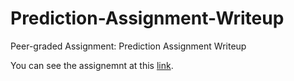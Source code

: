 # Prediction-Assignment-Writeup
Peer-graded Assignment: Prediction Assignment Writeup

You can see the assignemnt at this <a href="https://github.com/fiodeno/Prediction-Assignment-Writeup/blob/master/assignment.html">link</a>.

